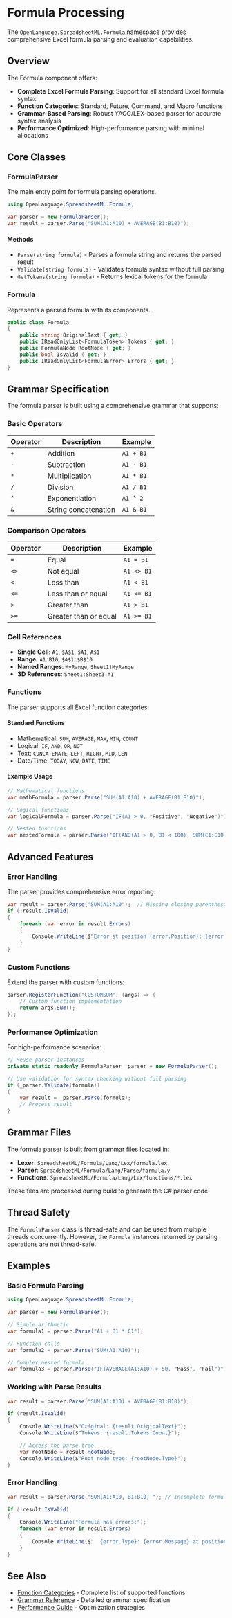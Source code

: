 # Formula Processing

The `OpenLanguage.SpreadsheetML.Formula` namespace provides comprehensive Excel formula parsing and evaluation capabilities.

## Overview

The Formula component offers:

- **Complete Excel Formula Parsing**: Support for all standard Excel formula syntax
- **Function Categories**: Standard, Future, Command, and Macro functions
- **Grammar-Based Parsing**: Robust YACC/LEX-based parser for accurate syntax analysis
- **Performance Optimized**: High-performance parsing with minimal allocations

## Core Classes

### FormulaParser

The main entry point for formula parsing operations.

```csharp
using OpenLanguage.SpreadsheetML.Formula;

var parser = new FormulaParser();
var result = parser.Parse("SUM(A1:A10) + AVERAGE(B1:B10)");
```

#### Methods

- `Parse(string formula)` - Parses a formula string and returns the parsed result
- `Validate(string formula)` - Validates formula syntax without full parsing
- `GetTokens(string formula)` - Returns lexical tokens for the formula

### Formula

Represents a parsed formula with its components.

```csharp
public class Formula
{
    public string OriginalText { get; }
    public IReadOnlyList<FormulaToken> Tokens { get; }
    public FormulaNode RootNode { get; }
    public bool IsValid { get; }
    public IReadOnlyList<FormulaError> Errors { get; }
}
```

## Grammar Specification

The formula parser is built using a comprehensive grammar that supports:

### Basic Operators

| Operator | Description          | Example   |
| -------- | -------------------- | --------- |
| `+`      | Addition             | `A1 + B1` |
| `-`      | Subtraction          | `A1 - B1` |
| `*`      | Multiplication       | `A1 * B1` |
| `/`      | Division             | `A1 / B1` |
| `^`      | Exponentiation       | `A1 ^ 2`  |
| `&`      | String concatenation | `A1 & B1` |

### Comparison Operators

| Operator | Description           | Example    |
| -------- | --------------------- | ---------- |
| `=`      | Equal                 | `A1 = B1`  |
| `<>`     | Not equal             | `A1 <> B1` |
| `<`      | Less than             | `A1 < B1`  |
| `<=`     | Less than or equal    | `A1 <= B1` |
| `>`      | Greater than          | `A1 > B1`  |
| `>=`     | Greater than or equal | `A1 >= B1` |

### Cell References

- **Single Cell**: `A1`, `$A$1`, `$A1`, `A$1`
- **Range**: `A1:B10`, `$A$1:$B$10`
- **Named Ranges**: `MyRange`, `Sheet1!MyRange`
- **3D References**: `Sheet1:Sheet3!A1`

### Functions

The parser supports all Excel function categories:

#### Standard Functions

- Mathematical: `SUM`, `AVERAGE`, `MAX`, `MIN`, `COUNT`
- Logical: `IF`, `AND`, `OR`, `NOT`
- Text: `CONCATENATE`, `LEFT`, `RIGHT`, `MID`, `LEN`
- Date/Time: `TODAY`, `NOW`, `DATE`, `TIME`

#### Example Usage

```csharp
// Mathematical functions
var mathFormula = parser.Parse("SUM(A1:A10) + AVERAGE(B1:B10)");

// Logical functions
var logicalFormula = parser.Parse("IF(A1 > 0, "Positive", "Negative")");

// Nested functions
var nestedFormula = parser.Parse("IF(AND(A1 > 0, B1 < 100), SUM(C1:C10), 0)");
```

## Advanced Features

### Error Handling

The parser provides comprehensive error reporting:

```csharp
var result = parser.Parse("SUM(A1:A10");  // Missing closing parenthesis
if (!result.IsValid)
{
    foreach (var error in result.Errors)
    {
        Console.WriteLine($"Error at position {error.Position}: {error.Message}");
    }
}
```

### Custom Functions

Extend the parser with custom functions:

```csharp
parser.RegisterFunction("CUSTOMSUM", (args) => {
    // Custom function implementation
    return args.Sum();
});
```

### Performance Optimization

For high-performance scenarios:

```csharp
// Reuse parser instances
private static readonly FormulaParser _parser = new FormulaParser();

// Use validation for syntax checking without full parsing
if (_parser.Validate(formula))
{
    var result = _parser.Parse(formula);
    // Process result
}
```

## Grammar Files

The formula parser is built from grammar files located in:

- **Lexer**: `SpreadsheetML/Formula/Lang/Lex/formula.lex`
- **Parser**: `SpreadsheetML/Formula/Lang/Parse/formula.y`
- **Functions**: `SpreadsheetML/Formula/Lang/Lex/functions/*.lex`

These files are processed during build to generate the C# parser code.

## Thread Safety

The `FormulaParser` class is thread-safe and can be used from multiple threads concurrently. However, the `Formula` instances returned by parsing operations are not thread-safe.

## Examples

### Basic Formula Parsing

```csharp
using OpenLanguage.SpreadsheetML.Formula;

var parser = new FormulaParser();

// Simple arithmetic
var formula1 = parser.Parse("A1 + B1 * C1");

// Function calls
var formula2 = parser.Parse("SUM(A1:A10)");

// Complex nested formula
var formula3 = parser.Parse("IF(AVERAGE(A1:A10) > 50, "Pass", "Fail")");
```

### Working with Parse Results

```csharp
var result = parser.Parse("SUM(A1:A10) + AVERAGE(B1:B10)");

if (result.IsValid)
{
    Console.WriteLine($"Original: {result.OriginalText}");
    Console.WriteLine($"Tokens: {result.Tokens.Count}");

    // Access the parse tree
    var rootNode = result.RootNode;
    Console.WriteLine($"Root node type: {rootNode.Type}");
}
```

### Error Handling

```csharp
var result = parser.Parse("SUM(A1:A10, B1:B10, "); // Incomplete formula

if (!result.IsValid)
{
    Console.WriteLine("Formula has errors:");
    foreach (var error in result.Errors)
    {
        Console.WriteLine($"  {error.Type}: {error.Message} at position {error.Position}");
    }
}
```

## See Also

- [Function Categories](./Functions.md) - Complete list of supported functions
- [Grammar Reference](./Grammar.md) - Detailed grammar specification
- [Performance Guide](../../guides/performance.md) - Optimization strategies
